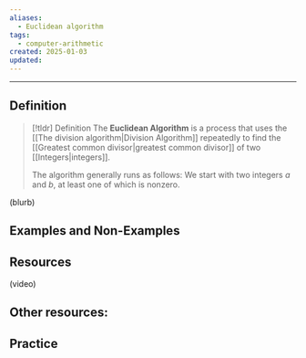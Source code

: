 ```yaml
---
aliases:
  - Euclidean algorithm
tags:
  - computer-arithmetic
created: 2025-01-03
updated:
---
```

---
## Definition 

> [!tldr] Definition
> The **Euclidean Algorithm** is a process that uses the [[The division algorithm|Division Algorithm]] repeatedly to find the [[Greatest common divisor|greatest common divisor]] of two [[Integers|integers]]. 
> 
> The algorithm generally runs as follows: We start with two integers $a$ and $b$, at least one of which is nonzero. 
> 

(blurb)

## Examples and Non-Examples

## Resources 

(video)

Other resources: 
- 

## Practice 
